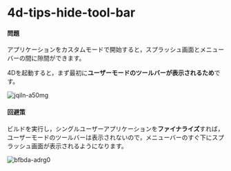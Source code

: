 # 4d-tips-hide-tool-bar

#### 問題

アプリケーションをカスタムモードで開始すると，スプラッシュ画面とメニューバーの間に隙間ができます。

4Dを起動すると，まず最初に**ユーザーモードのツールバーが表示されるため**です。

![jqiln-a50mg](https://user-images.githubusercontent.com/10509075/87101069-0a757780-c289-11ea-8059-e780e9c6bc88.gif)

#### 回避策

ビルドを実行し，シングルユーザーアプリケーションを**ファイナライズ**すれば，ユーザーモードのツールバーは表示されないので，メニューバーのすぐ下にスプラッシュ画面が表示されるようになります。

![bfbda-adrg0](https://user-images.githubusercontent.com/10509075/87100862-64c20880-c288-11ea-8294-7bb50f69b0bc.gif)
